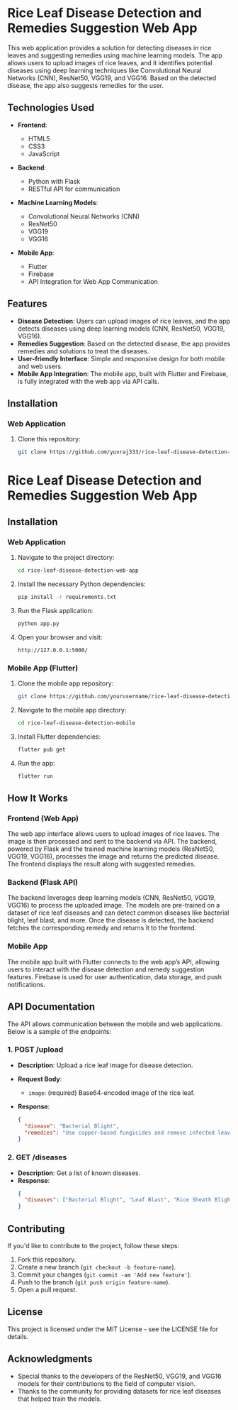 # Rice Leaf Disease Detection and Remedies Suggestion Web App

This web application provides a solution for detecting diseases in rice leaves and suggesting remedies using machine learning models. The app allows users to upload images of rice leaves, and it identifies potential diseases using deep learning techniques like Convolutional Neural Networks (CNN), ResNet50, VGG19, and VGG16. Based on the detected disease, the app also suggests remedies for the user.

## Technologies Used

- **Frontend**: 
  - HTML5
  - CSS3
  - JavaScript

- **Backend**:
  - Python with Flask
  - RESTful API for communication

- **Machine Learning Models**:
  - Convolutional Neural Networks (CNN)
  - ResNet50
  - VGG19
  - VGG16

- **Mobile App**:
  - Flutter
  - Firebase
  - API Integration for Web App Communication

## Features

- **Disease Detection**: Users can upload images of rice leaves, and the app detects diseases using deep learning models (CNN, ResNet50, VGG19, VGG16).
- **Remedies Suggestion**: Based on the detected disease, the app provides remedies and solutions to treat the diseases.
- **User-friendly Interface**: Simple and responsive design for both mobile and web users.
- **Mobile App Integration**: The mobile app, built with Flutter and Firebase, is fully integrated with the web app via API calls.

## Installation

### Web Application

1. Clone this repository:
   ```bash
   git clone https://github.com/yuvraj333/rice-leaf-disease-detection-web-app.git


# Rice Leaf Disease Detection and Remedies Suggestion Web App

## Installation

### Web Application

1. Navigate to the project directory:
   ```bash
   cd rice-leaf-disease-detection-web-app
   ```

2. Install the necessary Python dependencies:
   ```bash
   pip install -r requirements.txt
   ```

3. Run the Flask application:
   ```bash
   python app.py
   ```

4. Open your browser and visit:
   ```
   http://127.0.0.1:5000/
   ```

### Mobile App (Flutter)

1. Clone the mobile app repository:
   ```bash
   git clone https://github.com/yourusername/rice-leaf-disease-detection-mobile.git
   ```

2. Navigate to the mobile app directory:
   ```bash
   cd rice-leaf-disease-detection-mobile
   ```

3. Install Flutter dependencies:
   ```bash
   flutter pub get
   ```

4. Run the app:
   ```bash
   flutter run
   ```

## How It Works

### Frontend (Web App)

The web app interface allows users to upload images of rice leaves. The image is then processed and sent to the backend via API. The backend, powered by Flask and the trained machine learning models (ResNet50, VGG19, VGG16), processes the image and returns the predicted disease. The frontend displays the result along with suggested remedies.

### Backend (Flask API)

The backend leverages deep learning models (CNN, ResNet50, VGG19, VGG16) to process the uploaded image. The models are pre-trained on a dataset of rice leaf diseases and can detect common diseases like bacterial blight, leaf blast, and more. Once the disease is detected, the backend fetches the corresponding remedy and returns it to the frontend.

### Mobile App

The mobile app built with Flutter connects to the web app’s API, allowing users to interact with the disease detection and remedy suggestion features. Firebase is used for user authentication, data storage, and push notifications.

## API Documentation

The API allows communication between the mobile and web applications. Below is a sample of the endpoints:

### 1. **POST /upload**

- **Description**: Upload a rice leaf image for disease detection.
- **Request Body**:
  - `image`: (required) Base64-encoded image of the rice leaf.
  
- **Response**:
  ```json
  {
    "disease": "Bacterial Blight",
    "remedies": "Use copper-based fungicides and remove infected leaves."
  }
  ```

### 2. **GET /diseases**

- **Description**: Get a list of known diseases.
- **Response**:
  ```json
  {
    "diseases": ["Bacterial Blight", "Leaf Blast", "Rice Sheath Blight"]
  }
  ```

## Contributing

If you'd like to contribute to the project, follow these steps:

1. Fork this repository.
2. Create a new branch (`git checkout -b feature-name`).
3. Commit your changes (`git commit -am 'Add new feature'`).
4. Push to the branch (`git push origin feature-name`).
5. Open a pull request.

## License

This project is licensed under the MIT License - see the LICENSE file for details.

## Acknowledgments

- Special thanks to the developers of the ResNet50, VGG19, and VGG16 models for their contributions to the field of computer vision.
- Thanks to the community for providing datasets for rice leaf diseases that helped train the models.
